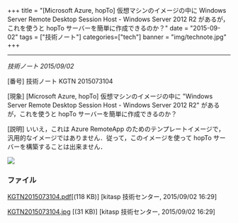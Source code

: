 +++
title = "[Microsoft Azure, hopTo] 仮想マシンのイメージの中に Windows Server Remote Desktop Session Host - Windows Server 2012 R2 があるが，これを使うと hopTo サーバーを簡単に作成できるのか？"
date = "2015-09-02"
tags = ["技術ノート"]
categories=["tech"]
banner = "img/technote.jpg"
+++

-----------------------------------------------------------------------------------------------------------------------------------------------------------------------------------------

*技術ノート
2015/09/02*

[番号]
技術ノート KGTN 2015073104

[現象]
[Microsoft Azure, hopTo] 仮想マシンのイメージの中に "Windows Server
Remote Desktop Session Host - Windows Server 2012 R2"
があるが，これを使うと hopTo サーバーを簡単に作成できるのか？

[説明]
いいえ，これは Azure RemoteApp
のためのテンプレートイメージで，汎用的なイメージではありません．従って，このイメージを使って
hopTo サーバーを構築することは出来ません．

![](http://techreport.kitasp.net/attachments/download/2202/KGTN2015073104.jpg)

### ファイル


[KGTN2015073104.pdf](http://techreport.kitasp.net/attachments/download/2201/KGTN2015073104.pdf)[(118 KB)] [kitasp 技術センター, 2015/09/02
16:29]

[KGTN2015073104.jpg](http://techreport.kitasp.net/attachments/download/2202/KGTN2015073104.jpg)
[(31 KB)] [kitasp 技術センター, 2015/09/02
16:29]